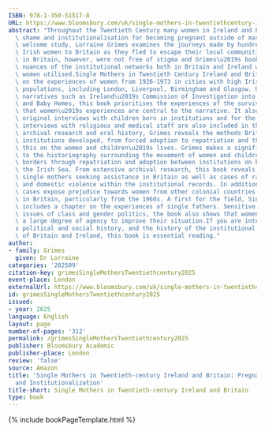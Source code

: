 ```yaml
---
ISBN: 978-1-350-51517-8
URL: https://www.bloomsbury.com/uk/single-mothers-in-twentiethcentury-ireland-and-britain-9781350515185/
abstract: "Throughout the Twentieth Century many women in Ireland and Britain endured\
  \ shame and institutionalisation for becoming pregnant outside of marriage. In this\
  \ welcome study, Lorraine Grimes examines the journeys made by hundreds of pregnant\
  \ Irish women to Britain as they fled to escape their local communities.Their experiences\
  \ in Britain, however, were not free of stigma and Grimes\u2019s book analyses the\
  \ nuances of the institutional networks both in Britain and Ireland which these\
  \ women utilised.Single Mothers in Twentieth Century Ireland and Britain focuses\
  \ on the experiences of women from 1926-1973 in cities with high Irish emigrant\
  \ populations, including London, Liverpool, Birmingham and Glasgow. Unlike official\
  \ narratives such as Ireland\u2019s Commission of Investigation into the Mother\
  \ and Baby Homes, this book prioritises the experiences of the survivors and ensure\
  \ that women\u2019s experiences are central to the narrative. It also incorporates\
  \ original interviews with children born in institutions and for the first time,\
  \ interviews with religious and medical staff are also included in the historiography.Using\
  \ archival research and oral history, Grimes reveals the methods British and Irish\
  \ institutions developed, from forced adoption to repatriation and the impacts of\
  \ this on the women and children\u2019s lives. Grimes makes a significant contribution\
  \ to the historiography surrounding the movement of women and children across international\
  \ borders through repatriation and adoption between institutions on both sides of\
  \ the Irish Sea. From extensive archival research, this book reveals cases of Irish\
  \ single mothers seeking assistance in Britain as well as cases of rape, incest\
  \ and domestic violence within the institutional records. In addition, archival\
  \ cases expose prejudice towards women from other colonial countries in institutions\
  \ in Britain, particularly from the 1960s. A first for the field, Single Mothers\
  \ includes a chapter on the experiences of single fathers. Sensitive to the underlying\
  \ issues of class and gender politics, the book also shows that women often enacted\
  \ a large degree of agency to improve their situation.If you are interested in women\u2019\
  s political and social history, and the history of the institutional relationships\
  \ of Britain and Ireland, this book is essential reading."
author:
- family: Grimes
  given: Dr Lorraine
categories: '202509'
citation-key: grimesSingleMothersTwentiethcentury2025
event-place: London
externalUrl: https://www.bloomsbury.com/uk/single-mothers-in-twentiethcentury-ireland-and-britain-9781350515185/
id: grimesSingleMothersTwentiethcentury2025
issued:
- year: 2025
language: English
layout: page
number-of-pages: '312'
permalink: /grimesSingleMothersTwentiethcentury2025
publisher: Bloomsbury Academic
publisher-place: London
review: 'false'
source: Amazon
title: 'Single Mothers in Twentieth-century Ireland and Britain: Pregnancy, Migration
  and Institutionalization'
title-short: Single Mothers in Twentieth-century Ireland and Britain
type: book
---
```

{% include bookPageTemplate.html %}